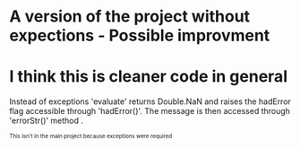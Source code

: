 # A version of the project without expections - Possible improvment
# I think this is cleaner code in general 
Instead of exceptions 'evaluate' returns Double.NaN
and raises the hadError flag accessible through 'hadError()'.
The message is then accessed through 'errorStr()' method .

<sub><sup>This isn't in the main project because exceptions were required</sup></sub>